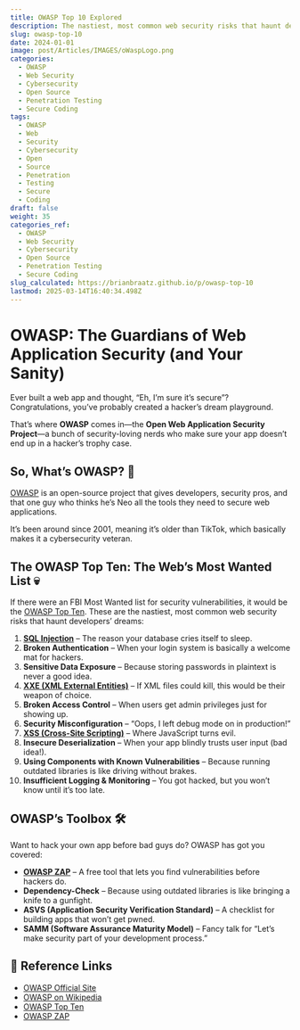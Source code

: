 ```yaml
---
title: OWASP Top 10 Explored
description: The nastiest, most common web security risks that haunt developers’ dreams
slug: owasp-top-10
date: 2024-01-01
image: post/Articles/IMAGES/oWaspLogo.png
categories:
  - OWASP
  - Web Security
  - Cybersecurity
  - Open Source
  - Penetration Testing
  - Secure Coding
tags:
  - OWASP
  - Web
  - Security
  - Cybersecurity
  - Open
  - Source
  - Penetration
  - Testing
  - Secure
  - Coding
draft: false
weight: 35
categories_ref:
  - OWASP
  - Web Security
  - Cybersecurity
  - Open Source
  - Penetration Testing
  - Secure Coding
slug_calculated: https://brianbraatz.github.io/p/owasp-top-10
lastmod: 2025-03-14T16:40:34.498Z
---
```

# OWASP: The Guardians of Web Application Security (and Your Sanity)

Ever built a web app and thought, “Eh, I’m sure it’s secure”? Congratulations, you’ve probably created a hacker’s dream playground.

That’s where **OWASP** comes in—the **Open Web Application Security Project**—a bunch of security-loving nerds who make sure your app doesn’t end up in a hacker’s trophy case.

## So, What’s OWASP? 🤔

[OWASP](https://en.wikipedia.org/wiki/OWASP) is an open-source project that gives developers, security pros, and that one guy who thinks he’s Neo all the tools they need to secure web applications.

It’s been around since 2001, meaning it’s older than TikTok, which basically makes it a cybersecurity veteran.

## The OWASP Top Ten: The Web’s Most Wanted List 💀

If there were an FBI Most Wanted list for security vulnerabilities, it would be the [OWASP Top Ten](https://en.wikipedia.org/wiki/OWASP#OWASP_Top_Ten). These are the nastiest, most common web security risks that haunt developers’ dreams:

1. **[SQL Injection](https://en.wikipedia.org/wiki/SQL_injection)** – The reason your database cries itself to sleep.
2. **Broken Authentication** – When your login system is basically a welcome mat for hackers.
3. **Sensitive Data Exposure** – Because storing passwords in plaintext is never a good idea.
4. **[XXE (XML External Entities)](https://owasp.org/www-community/vulnerabilities/XML_External_Entity_\(XXE\)_Processing)** – If XML files could kill, this would be their weapon of choice.
5. **Broken Access Control** – When users get admin privileges just for showing up.
6. **Security Misconfiguration** – “Oops, I left debug mode on in production!”
7. **[XSS (Cross-Site Scripting)](https://en.wikipedia.org/wiki/Cross-site_scripting)** – Where JavaScript turns evil.
8. **Insecure Deserialization** – When your app blindly trusts user input (bad idea!).
9. **Using Components with Known Vulnerabilities** – Because running outdated libraries is like driving without brakes.
10. **Insufficient Logging & Monitoring** – You got hacked, but you won’t know until it’s too late.

## OWASP’s Toolbox 🛠️

Want to hack your own app before bad guys do? OWASP has got you covered:

* **[OWASP ZAP](https://en.wikipedia.org/wiki/OWASP_ZAP)** – A free tool that lets you find vulnerabilities before hackers do.
* **Dependency-Check** – Because using outdated libraries is like bringing a knife to a gunfight.
* **ASVS (Application Security Verification Standard)** – A checklist for building apps that won’t get pwned.
* **SAMM (Software Assurance Maturity Model)** – Fancy talk for “Let’s make security part of your development process.”

<!-- 
## How to Use OWASP Like a Pro 😎

1. **Read the OWASP Top Ten** – Know your enemy.
2. **Use OWASP ZAP** – Scan your app for vulnerabilities like a boss.
3. **Secure Your Code** – Stop trusting user input. Seriously.
4. **Monitor Your App** – Because security isn’t a one-time thing.

## Final Thoughts

If you’re building a web app and ignoring security, you’re basically setting up a lemonade stand in the middle of a cybercrime convention. Don’t be that person. Use OWASP, secure your apps, and sleep a little better at night.

---

## 📌 Key Ideas

| Topic | Description |
|-------|------------|
| OWASP | Open-source security project for web apps |
| OWASP Top Ten | List of the most critical web security risks |
| OWASP ZAP | Free security scanner for web applications |
| SQL Injection | Common attack that targets databases |
| XSS (Cross-Site Scripting) | Attack that injects malicious JavaScript |
-->

## 🔗 Reference Links

* [OWASP Official Site](https://owasp.org/)
* [OWASP on Wikipedia](https://en.wikipedia.org/wiki/OWASP)
* [OWASP Top Ten](https://owasp.org/www-project-top-ten/)
* [OWASP ZAP](https://owasp.org/www-project-zap/)
